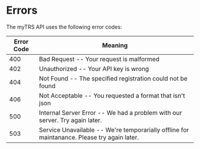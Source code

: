 # Errors

The myTRS API uses the following error codes:


Error Code | Meaning
---------- | -------
400 | Bad Request -- Your request is malformed
402 | Unauthorized -- Your API key is wrong
404 | Not Found -- The specified registration could not be found
406 | Not Acceptable -- You requested a format that isn't json
500 | Internal Server Error -- We had a problem with our server. Try again later.
503 | Service Unavailable -- We're temporarially offline for maintanance. Please try again later.
